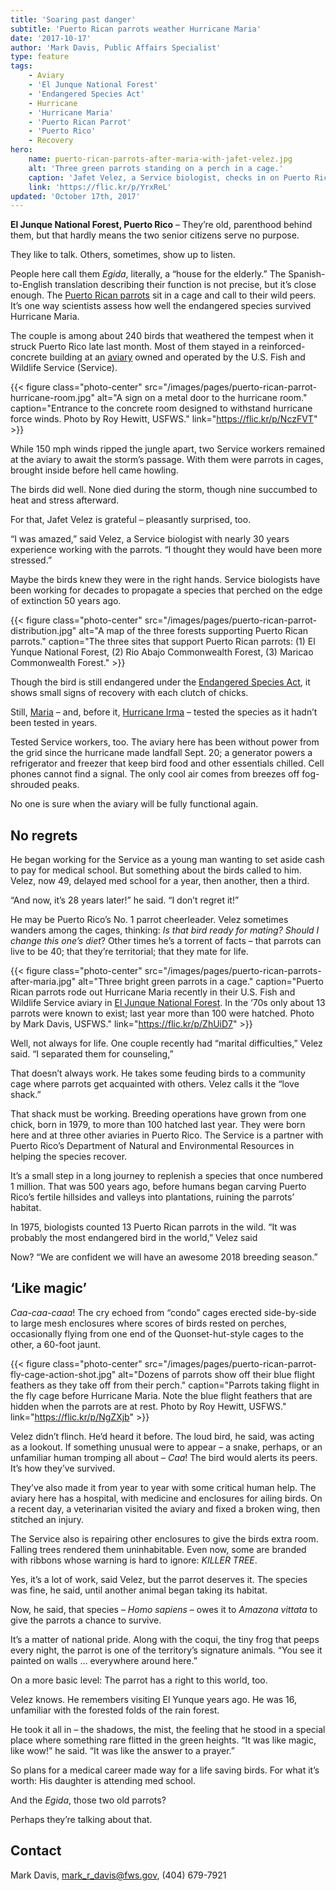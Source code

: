 ```yaml
---
title: 'Soaring past danger'
subtitle: 'Puerto Rican parrots weather Hurricane Maria'
date: '2017-10-17'
author: 'Mark Davis, Public Affairs Specialist'
type: feature
tags:
    - Aviary
    - 'El Junque National Forest'
    - 'Endangered Species Act'
    - Hurricane
    - 'Hurricane Maria'
    - 'Puerto Rican Parrot'
    - 'Puerto Rico'
    - Recovery
hero:
    name: puerto-rican-parrots-after-maria-with-jafet-velez.jpg
    alt: 'Three green parrots standing on a perch in a cage.'
    caption: 'Jafet Velez, a Service biologist, checks in on Puerto Rican parrots in their aviary home. Despite damage from Hurricane Maria, “We are confident we will have an awesome 2018 breeding season,” he says. Photo by Mark Davis, USFWS.'
    link: 'https://flic.kr/p/YrxReL'
updated: 'October 17th, 2017'
---
```


**El Junque National Forest, Puerto Rico** – They’re old, parenthood behind them, but that hardly means the two senior citizens serve no purpose. 

They like to talk. Others, sometimes, show up to listen.

People here call them _Egida_, literally, a “house for the elderly.” The Spanish-to-English translation describing their function is not precise, but it’s close enough. The [Puerto Rican parrots](https://ecos.fws.gov/ecp0/profile/speciesProfile?spcode=B00L) sit in a cage and call to their wild peers. It’s one way scientists assess how well the endangered species survived Hurricane Maria.

The couple is among about 240 birds that weathered the tempest when it struck Puerto Rico late last month. Most of them stayed in a reinforced-concrete building at an [aviary](https://www.fws.gov/aviary/AviaryFactSheetOpen.pdf) owned and operated by the U.S. Fish and Wildlife Service (Service).

{{< figure class="photo-center" src="/images/pages/puerto-rican-parrot-hurricane-room.jpg" alt="A sign on a metal door to the hurricane room." caption="Entrance to the concrete room designed to withstand hurricane force winds. Photo by Roy Hewitt, USFWS." link="https://flic.kr/p/NczFVT" >}}

While 150 mph winds ripped the jungle apart, two Service workers remained at the aviary to await the storm’s passage. With them were parrots in cages, brought inside before hell came howling.

The birds did well. None died during the storm, though nine succumbed to heat and stress afterward. 

For that, Jafet Velez is grateful – pleasantly surprised, too.

“I was amazed,” said Velez, a Service biologist with nearly 30 years experience working with the parrots. “I thought they would have been more stressed.”

Maybe the birds knew they were in the right hands. Service biologists have been working for decades to propagate a species that perched on the edge of extinction 50 years ago. 

{{< figure class="photo-center" src="/images/pages/puerto-rican-parrot-distribution.jpg" alt="A map of the three forests supporting Puerto Rican parrots." caption="The three sites that support Puerto Rican parrots: (1) El Yunque National Forest, (2)	Rio Abajo Commonwealth Forest, (3)	Maricao Commonwealth Forest." >}}

Though the bird is still endangered under the [Endangered Species Act](/endangered-species-act), it shows small signs of recovery with each clutch of chicks. 

Still, [Maria](/tags/hurricane-maria) – and, before it, [Hurricane Irma](/tags/hurricane-irma) – tested the species as it hadn’t been tested in years.

Tested Service workers, too. The aviary here has been without power from the grid since the hurricane made landfall Sept. 20; a generator powers a refrigerator and freezer that keep bird food and other essentials chilled. Cell phones cannot find a signal. The only cool air comes from breezes off fog-shrouded peaks.

No one is sure when the aviary will be fully functional again.

## No regrets

He began working for the Service as a young man wanting to set aside cash to pay for medical school. But something about the birds called to him. Velez, now 49, delayed med school for a year, then another, then a third.

“And now, it’s 28 years later!” he said. “I don’t regret it!”

He may be Puerto Rico’s No. 1 parrot cheerleader. Velez sometimes wanders among the cages, thinking: _Is that bird ready for mating? Should I change this one’s diet_? Other times he’s a torrent of facts – that parrots can live to be 40; that they’re territorial; that they mate for life.

{{< figure class="photo-center" src="/images/pages/puerto-rican-parrots-after-maria.jpg" alt="Three bright green parrots in a cage." caption="Puerto Rican parrots rode out Hurricane Maria recently in their U.S. Fish and Wildlife Service aviary in [El Junque National Forest](https://www.fs.usda.gov/elyunque). In the ‘70s only about 13 parrots were known to exist; last year more than 100 were hatched. Photo by Mark Davis, USFWS." link="https://flic.kr/p/ZhUiD7" >}}

Well, not always for life. One couple recently had “marital difficulties,” Velez said. “I separated them for counseling,”

That doesn’t always work. He takes some feuding birds to a community cage where parrots get acquainted with others. Velez calls it the “love shack.”

That shack must be working. Breeding operations have grown from one chick, born in 1979, to more than 100 hatched last year. They were born here and at three other aviaries in Puerto Rico. The Service is a partner with Puerto Rico’s Department of Natural and Environmental Resources in helping the species recover. 

It’s a small step in a long journey to replenish a species that once numbered 1 million. That was 500 years ago, before humans began carving Puerto Rico’s fertile hillsides and valleys into plantations, ruining the parrots’ habitat.

In 1975, biologists counted 13 Puerto Rican parrots in the wild. “It was probably the most endangered bird in the world,” Velez said

Now? “We are confident we will have an awesome 2018 breeding season.”

## ‘Like magic’

_Caa-caa-caaa_! The cry echoed from “condo” cages erected side-by-side to large mesh enclosures where scores of birds rested on perches, occasionally flying from one end of the Quonset-hut-style cages to the other, a 60-foot jaunt.

{{< figure class="photo-center" src="/images/pages/puerto-rican-parrot-fly-cage-action-shot.jpg" alt="Dozens of parrots show off their blue flight feathers as they take off from their perch." caption="Parrots taking flight in the fly cage before Hurricane Maria. Note the blue flight feathers that are hidden when the parrots are at rest. Photo by Roy Hewitt, USFWS." link="https://flic.kr/p/NgZXjb" >}}

Velez didn’t flinch. He’d heard it before. The loud bird, he said, was acting as a lookout. If something unusual were to appear – a snake, perhaps, or an unfamiliar human tromping all about – _Caa_! The bird would alerts its peers. It’s how they’ve survived.

They’ve also made it from year to year with some critical human help. The aviary here has a hospital, with medicine and enclosures for ailing birds. On a recent day, a veterinarian visited the aviary and fixed a broken wing, then stitched an injury.

The Service also is repairing other enclosures to give the birds extra room. Falling trees rendered them uninhabitable. Even now, some are branded with ribbons whose warning is hard to ignore: _KILLER TREE_.

Yes, it’s a lot of work, said Velez, but the parrot deserves it. The species was fine, he said, until another animal began taking its habitat.

Now, he said, that species – _Homo sapiens_ – owes it to _Amazona vittata_ to give the parrots a chance to survive.

It’s a matter of national pride. Along with the coqui, the tiny frog that peeps every night, the parrot is one of the territory’s signature animals. “You see it painted on walls … everywhere around here.”

On a more basic level: The parrot has a right to this world, too. 

Velez knows. He remembers visiting El Yunque years ago. He was 16, unfamiliar with the forested folds of the rain forest. 

He took it all in – the shadows, the mist, the feeling that he stood in a special place where something rare flitted in the green heights. “It was like magic, like wow!” he said. “It was like the answer to a prayer.”

So plans for a medical career made way for a life saving birds. For what it’s worth: His daughter is attending med school. 

And the _Egida_, those two old parrots? 

Perhaps they’re talking about that.

## Contact

Mark Davis, [mark_r_davis@fws.gov](mailto:mark_r_davis@fws.gov), (404) 679-7921  
